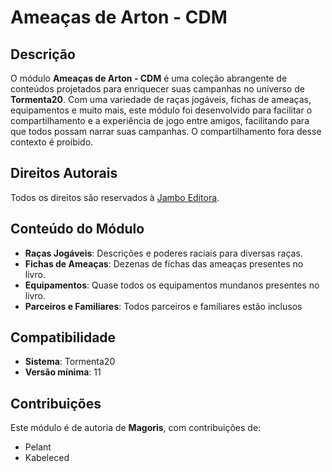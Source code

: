 # Ameaças de Arton - CDM

## Descrição
O módulo **Ameaças de Arton - CDM** é uma coleção abrangente de conteúdos projetados para enriquecer suas campanhas no universo de **Tormenta20**. Com uma variedade de raças jogáveis, fichas de ameaças, equipamentos e muito mais, este módulo foi desenvolvido para facilitar o compartilhamento e a experiência de jogo entre amigos, facilitando para que todos possam narrar suas campanhas. O compartilhamento fora desse contexto é proibido. 

## Direitos Autorais
Todos os direitos são reservados à [Jambo Editora](https://jamboeditora.com.br/).

## Conteúdo do Módulo
- **Raças Jogáveis**: Descrições e poderes raciais para diversas raças.
- **Fichas de Ameaças**: Dezenas de fichas das ameaças presentes no livro.
- **Equipamentos**: Quase todos os equipamentos mundanos presentes no livro.
- **Parceiros e Familiares**: Todos parceiros e familiares estão inclusos

## Compatibilidade
- **Sistema**: Tormenta20
- **Versão mínima**: 11

## Contribuições
Este módulo é de autoria de **Magoris**, com contribuições de:
- Pelant
- Kabeleced
